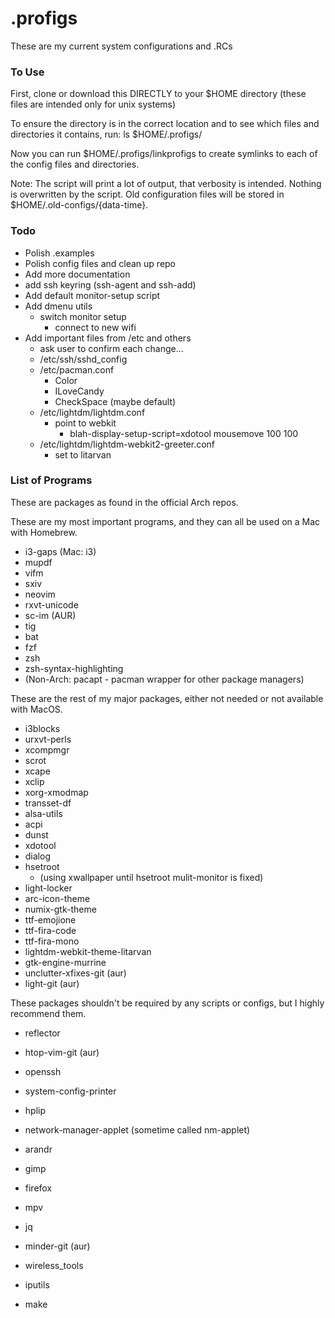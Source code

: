 # .profigs
These are my current system configurations and .RCs


### To Use
First, clone or download this DIRECTLY to your $HOME directory (these files are intended only for unix systems)

To ensure the directory is in the correct location and to see which
files and directories it contains, run: ls $HOME/.profigs/

Now you can run $HOME/.profigs/linkprofigs to create
symlinks to each of the config files and directories.

Note: The script will print a lot of output, that verbosity is
intended. Nothing is overwritten by the script. Old
configuration files will be stored in
$HOME/.old-configs/{data-time}.


### Todo
+ Polish .examples
+ Polish config files and clean up repo
+ Add more documentation
+ add ssh keyring (ssh-agent and ssh-add)
+ Add default monitor-setup script
+ Add dmenu utils
  + switch monitor setup
	+ connect to new wifi
+ Add important files from /etc and others
	+ ask user to confirm each change...
  + /etc/ssh/sshd_config
  + /etc/pacman.conf
	  + Color
	  + ILoveCandy
	  + CheckSpace (maybe default)
  + /etc/lightdm/lightdm.conf
    + point to webkit
		+ blah-display-setup-script=xdotool mousemove 100 100
  + /etc/lightdm/lightdm-webkit2-greeter.conf
	  + set to litarvan


### List of Programs
These are packages as found in the official Arch repos.

These are my most important programs, and they can all be used on a Mac with Homebrew.

+ i3-gaps (Mac: i3)
+ mupdf
+ vifm
+ sxiv
+ neovim
+ rxvt-unicode
+ sc-im (AUR)
+ tig
+ bat
+ fzf
+ zsh
+ zsh-syntax-highlighting
+ (Non-Arch: pacapt - pacman wrapper for other package managers)

These are the rest of my major packages, either not needed or not
available with MacOS.

+ i3blocks
+ urxvt-perls
+ xcompmgr
+ scrot
+ xcape
+ xclip
+ xorg-xmodmap
+ transset-df
+ alsa-utils
+ acpi
+ dunst
+ xdotool
+ dialog
+ hsetroot
  + (using xwallpaper until hsetroot mulit-monitor is fixed)
+ light-locker
+ arc-icon-theme
+ numix-gtk-theme
+ ttf-emojione
+ ttf-fira-code
+ ttf-fira-mono
+ lightdm-webkit-theme-litarvan
+ gtk-engine-murrine
+ unclutter-xfixes-git (aur)
+ light-git (aur)

These packages shouldn't be required by any scripts or configs, but I highly recommend them.

+ reflector
+ htop-vim-git (aur)
+ openssh
+ system-config-printer
+ hplip
+ network-manager-applet (sometime called nm-applet)
+ arandr
+ gimp
+ firefox
+ mpv
+ jq
+ minder-git (aur)

+ wireless_tools
+ iputils
+ make
